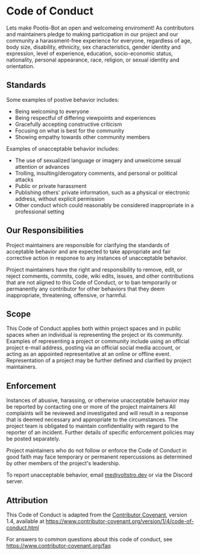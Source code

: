 # Code of Conduct

Lets make Pootis-Bot an open and welcomeing enviroment! As contributors and maintainers pledge to making participation in our project and 
our community a harassment-free experience for everyone, regardless of age, body size, disability, ethnicity, sex characteristics,
gender identity and expression, level of experience, education, socio-economic status, nationality, personal appearance, race, 
religion, or sexual identity and orientation.

## Standards

Some examples of postive behavior includes:

* Being welcoming to everyone
* Being respectful of differing viewpoints and experiences
* Gracefully accepting constructive criticism
* Focusing on what is best for the community
* Showing empathy towards other community members

Examples of unacceptable behavior includes:

* The use of sexualized language or imagery and unwelcome sexual attention or advances
* Trolling, insulting/derogatory comments, and personal or political attacks
* Public or private harassment
* Publishing others' private information, such as a physical or electronic address, without explicit permission
* Other conduct which could reasonably be considered inappropriate in a professional setting

## Our Responsibilities

Project maintainers are responsible for clarifying the standards of acceptable behavior and are expected to take appropriate and
fair corrective action in response to any instances of unacceptable behavior.

Project maintainers have the right and responsibility to remove, edit, or reject comments, commits, code, wiki edits, issues, and
other contributions that are not aligned to this Code of Conduct, or to ban temporarily or permanently any contributor for other behaviors 
that they deem inappropriate, threatening, offensive, or harmful.

## Scope

This Code of Conduct applies both within project spaces and in public spaces when an individual is representing the project or its community.
Examples of representing a project or community include using an official project e-mail address, posting via an official social media account,
or acting as an appointed representative at an online or offline event. Representation of a project may be further defined and clarified by 
project maintainers.

## Enforcement

Instances of abusive, harassing, or otherwise unacceptable behavior may be reported by contacting one or more of the project maintainers
All complaints will be reviewed and investigated and will result in a response that is deemed necessary and appropriate to the circumstances.
The project team is obligated to maintain confidentiality with regard to the reporter of an incident. Further details of specific enforcement
policies may be posted separately.

Project maintainers who do not follow or enforce the Code of Conduct in good faith may face temporary or permanent repercussions as determined
by other members of the project's leadership.

To report unacceptable behavior, email me@voltstro.dev or via the Discord server.

## Attribution

This Code of Conduct is adapted from the [Contributor Covenant][homepage], version 1.4,
available at https://www.contributor-covenant.org/version/1/4/code-of-conduct.html

[homepage]: https://www.contributor-covenant.org

For answers to common questions about this code of conduct, see
https://www.contributor-covenant.org/faq
